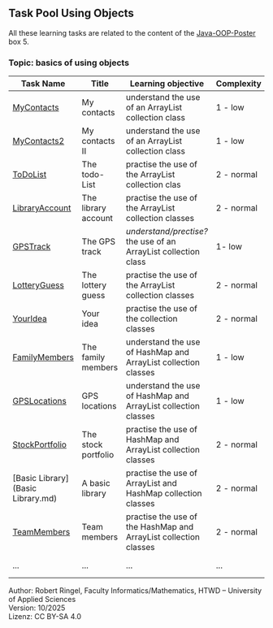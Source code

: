 ## Task Pool Using Objects

All these learning tasks are related to the content of the [Java-OOP-Poster](../JavaPosterOOP_engl.pdf) box 5. 

### Topic: basics of using objects


| **Task Name**                                    | **Title**                         | **Learning objective**                                      | **Complexity** | **Task type**          |
| ------------------------------------------------ | --------------------------------- | ----------------------------------------------------------- | -------------- | ---------------------- |
| [MyContacts](MyContacts.md)                      | My contacts                       | understand the use of an ArrayList collection class         | 1 - low        | worked-out-example     |
| [MyContacts2](MyContacts2.md)                    | My contacts II                    | understand the use of an ArrayList collection class         | 1 - low        | completion task        |
| [ToDoList](ToDoList.md)                          | The todo-List                     | practise the use of the ArrayList collection clas           | 2 - normal     | imitation task         |
| [LibraryAccount](LibraryAccount.md)              | The library account               | practise the use of the ArrayList collection classes        | 2 - normal     | completion task        |
| [GPSTrack](GPSTrack.md)                          | The GPS track                     | *understand/prectise?* the use of an ArrayList collection class         | 1- low         | conventional task      |
| [LotteryGuess](LotteryGuess.md)                  | The lottery guess                 | practise the use of the ArrayList collection classes        | 2 - normal     | conventional task      |
| [YourIdea](YourIdea.md)                          | Your idea                         | practise the use of the collection classes                  | 2 - normal     | non-specific goal task |
| [FamilyMembers](FamilyMembers.md)                | The family members                | understand the use of HashMap and ArrayList collection classes | 1 - low     | worked-out example     |
| [GPSLocations](GPSLocations.md)                  | GPS locations                     | understand the use of HashMap and ArrayList collection classes | 1 - low     | reverse task 	       |
| [StockPortfolio](StockPortfolio.md)              | The stock portfolio               | practise the use of HashMap and ArrayList collection classes | 2 - normal    | imitation task         |
| [Basic Library](Basic Library.md)                | A basic library                   | practise the use of ArrayList and HashMap collection classes | 2 - normal    | completion task        | 
| [TeamMembers](TeamMembers.md)                    | Team members                      | practise the use of the HashMap and ArrayList collection classes | 2 - normal | imitation task        |
| ...                                              | ...                               | ...                                                              | ...        | conventional task     |

Author: Robert Ringel, Faculty Informatics/Mathematics, HTWD – University of Applied Sciences  
Version: 10/2025  
Lizenz: CC BY-SA 4.0



